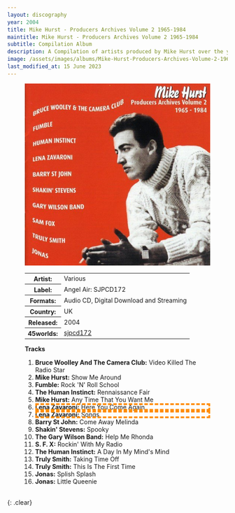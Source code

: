 ```yaml
---
layout: discography
year: 2004
title: Mike Hurst - Producers Archives Volume 2 1965-1984
maintitle: Mike Hurst - Producers Archives Volume 2 1965-1984
subtitle: Compilation Album
description: A Compilation of artists produced by Mike Hurst over the years.
image: /assets/images/albums/Mike-Hurst-Producers-Archives-Volume-2-1965-1984.jpg
last_modified_at: 15 June 2023
---
```


<figure class="fig1" id="angel-air">
<img src="/assets/images/albums/Mike-Hurst-Producers-Archives-Volume-2-1965-1984.jpg" class="full-width" alt="CD Cover for the album Mike Hurst - Producers Archives Volume 2 (2004)" />
<figcaption>
<table>
<tr><th>Artist:</th><td>Various</td></tr>
<tr><th>Label:</th><td>Angel Air: SJPCD172</td></tr>
<tr><th>Formats:</th><td>Audio CD, Digital Download and Streaming</td></tr>
<tr><th>Country:</th><td>UK</td></tr>
<tr><th>Released:</th><td>2004</td></tr>
<tr class="split"><th>45worlds:</th><td><a class="external-link" href="http://www.45worlds.com/cdalbum/cd/sjpcd172">sjpcd172</a></td></tr>
</table>
</figcaption>
</figure>

<figure class="fig2" id="Tracks">
<figcaption>
<strong>Tracks</strong>
</figcaption>
<ol>
<li><b>Bruce Woolley And The Camera Club:</b> Video Killed The Radio Star</li>
<li><b>Mike Hurst:</b> Show Me Around</li>
<li><b>Fumble:</b> Rock 'N' Roll School</li>
<li><b>The Human Instinct:</b> Rennaissance Fair</li>
<li><b>Mike Hurst:</b> Any Time That You Want Me</li>
<li style="outline: 4px dashed darkorange; outline-offset: -4px;"><b>Lena Zavaroni:</b> Here You Come Again</li>
<li style="outline: 4px dashed darkorange; outline-offset: -4px;"><b>Lena Zavaroni:</b> Songs</li>
<li><b>Barry St John:</b> Come Away Melinda</li>
<li><b>Shakin' Stevens:</b> Spooky</li>
<li><b>The Gary Wilson Band:</b> Help Me Rhonda</li>
<li><b>S. F. X:</b> Rockin' With My Radio</li>
<li><b>The Human Instinct:</b> A Day In My Mind's Mind</li>
<li><b>Truly Smith:</b> Taking Time Off</li>
<li><b>Truly Smith:</b> This Is The First Time</li>
<li><b>Jonas:</b> Splish Splash</li>
<li><b>	Jonas:</b> Little Queenie</li>
</ol>
</figure>

<br />{: .clear}
